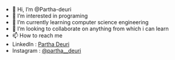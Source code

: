 - 👋 Hi, I’m @Partha-deuri
- 👀 I’m interested in programing
- 🌱 I’m currently learning computer science engineering
- 💞️ I’m looking to collaborate on anything from which i can learn
- 📫 How to reach me
- LinkedIn : <a href="https://www.linkedin.com/in/parthapratim-deuri-9b1350269"> Partha Deuri</a>
- Instagram : <a href="https://instagram.com/partha__deuri?igshid=MzNlNGNkZWQ4Mg==">@partha__deuri</a>
<!---
Partha-deuri/Partha-deuri is a ✨ special ✨ repository because its `README.md` (this file) appears on your GitHub profile.
You can click the Preview link to take a look at your changes.
--->
